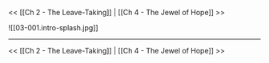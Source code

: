 << [[Ch 2 - The Leave-Taking]] | [[Ch 4 - The Jewel of Hope]] >> 

![[03-001.intro-splash.jpg]] 



---

<< [[Ch 2 - The Leave-Taking]] | [[Ch 4 - The Jewel of Hope]] >> 